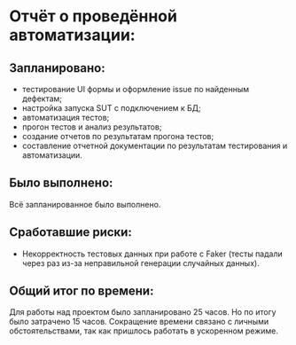 # Oтчёт о проведённой автоматизации:
## Запланировано:
* тестирование UI формы и оформление issue по найденным дефектам;
* настройка запуска SUT с подключением к БД;
* автоматизация тестов;
* прогон тестов и анализ результатов;
* создание отчетов по результатам прогона тестов;
* составление отчетной документации по результатам тестирования и автоматизации.

## Было выполнено:
Всё запланированное было выполнено.

## Сработавшие риски:
* Некорректность тестовых данных при работе с Faker (тесты падали через раз из-за неправильной генерации случайных данных).

## Общий итог по времени:
Для работы над проектом было запланировано 25 часов. Но по итогу было затрачено 15 часов. 
Сокращение времени связано с личными обстоятельствами, так как пришлось работать в ускоренном режиме.
